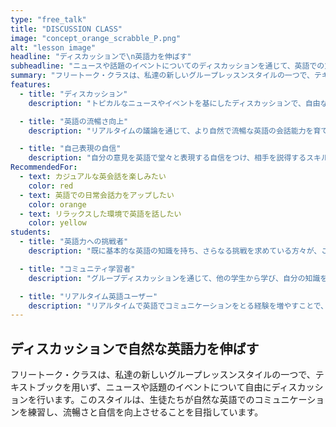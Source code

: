 ```yaml
---
type: "free_talk"
title: "DISCUSSION CLASS"
image: "concept_orange_scrabble_P.png"
alt: "lesson image"
headline: "ディスカッションで\n英語力を伸ばす"
subheadline: "ニュースや話題のイベントについてのディスカッションを通じて、英語での意見表現や会話能力を強化します。自由なフリートーク形式で、流暢な英語でのコミュニケーションと自信を獲得しましょう。"
summary: "フリートーク・クラスは、私達の新しいグループレッスンスタイルの一つで、テキストブックを用いず、ニュースや話題のイベントについて自由にディスカッションを行います。このスタイルは、生徒たちが自然な英語でのコミュニケーションを練習し、流暢さと自信を向上させることを目指しています。"
features:
  - title: "ディスカッション"
    description: "トピカルなニュースやイベントを基にしたディスカッションで、自由な英語表現力を磨きます。"

  - title: "英語の流暢さ向上"
    description: "リアルタイムの議論を通じて、より自然で流暢な英語の会話能力を育てます。"

  - title: "自己表現の自信"
    description: "自分の意見を英語で堂々と表現する自信をつけ、相手を説得するスキルを磨きます。"
RecommendedFor:
  - text: カジュアルな英会話を楽しみたい
    color: red
  - text: 英語での日常会話力をアップしたい
    color: orange
  - text: リラックスした環境で英語を話したい
    color: yellow
students:
  - title: "英語力への挑戦者"
    description: "既に基本的な英語の知識を持ち、さらなる挑戦を求めている方々が、このクラスを選んでいます。"

  - title: "コミュニティ学習者"
    description: "グループディスカッションを通じて、他の学生から学び、自分の知識を共有したい方々が参加しています。"

  - title: "リアルタイム英語ユーザー"
    description: "リアルタイムで英語でコミュニケーションをとる経験を増やすことで、英語力を向上させたい方々に人気のクラスです。"
---
```

## ディスカッションで自然な英語力を伸ばす
フリートーク・クラスは、私達の新しいグループレッスンスタイルの一つで、テキストブックを用いず、ニュースや話題のイベントについて自由にディスカッションを行います。このスタイルは、生徒たちが自然な英語でのコミュニケーションを練習し、流暢さと自信を向上させることを目指しています。
<!--
## こんな方におすすめ

このコースは、すでに英会話にある程度慣れている方、またはリアルタイムの議論を通じて英語力を更に伸ばしたい方に最適です。

## レッスンの詳細

- レッスン形式: 対面
- レッスン形式: グループ
- 最大グループ人数: 5 人

## このレッスンで学べること

- ニュースや話題のイベントについての英語での自由なディスカッション
- 流暢な英語での会話能力の向上
- 英語で意見を表現する自信の獲得

## こんな方が参加されています

- 自分の英語力を挑戦しながら向上させたい方
- グループで英語を学び、他の生徒と交流しながらスキルを磨きたい方
- リアルタイムで英語でコミュニケーションする機会を増やしたい方 -->
